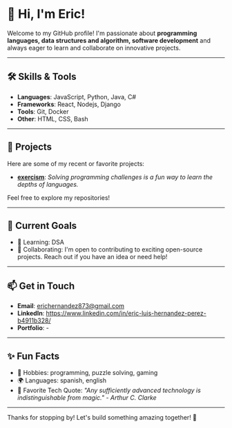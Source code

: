 # 👋 Hi, I'm Eric!

Welcome to my GitHub profile! I'm passionate about **programming languages, data structures and algorithm, software development** and always eager to learn and collaborate on innovative projects.

---

## 🛠️ Skills & Tools
- **Languages**: JavaScript, Python, Java, C#
- **Frameworks**: React, Nodejs, Django
- **Tools**: Git, Docker
- **Other**: HTML, CSS, Bash

---

## 🚀 Projects
Here are some of my recent or favorite projects:

- **[exercism]([link-to-repo](https://github.com/ericluis12122/exercism))**: *Solving programming challenges is a fun way to learn the depths of languages.*

Feel free to explore my repositories!

---

## 🎯 Current Goals
- 🌱 Learning: DSA
- 🌟 Collaborating: I'm open to contributing to exciting open-source projects. Reach out if you have an idea or need help!

---

## 📫 Get in Touch
- **Email**: erichernandez873@gmail.com
- **LinkedIn**: https://www.linkedin.com/in/eric-luis-hernandez-perez-b4911b328/
- **Portfolio**: -

---

## ✨ Fun Facts
- 🎨 Hobbies: programming, puzzle solving, gaming
- 🌍 Languages: spanish, english
- 🌟 Favorite Tech Quote: *"Any sufficiently advanced technology is indistinguishable from magic." - Arthur C. Clarke*

---

Thanks for stopping by! Let's build something amazing together! 🚀
